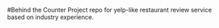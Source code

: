 #Behind the Counter
Project repo for yelp-like restaurant review service based on industry experience. 

